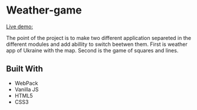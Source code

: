 # Weather-game

[Live demo:](https://destonin1.github.io/Weather-and-game/)

The point of the project is to make two different application separeted in the different modules and add abillity to switch beetwen them. First is weather app of Ukraine with the map. Second is the game of squares and lines.

## Built With 

- WebPack
- Vanilla JS
- HTML5
- CSS3
